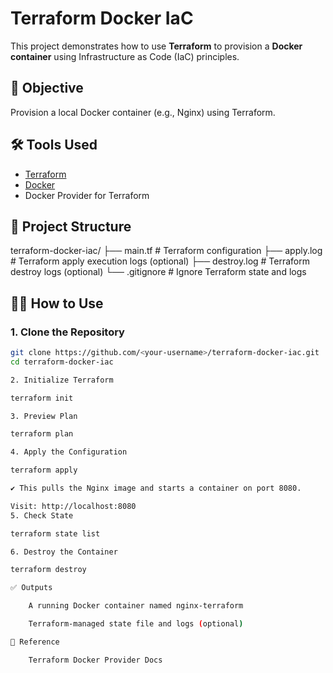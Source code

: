 # Terraform Docker IaC

This project demonstrates how to use **Terraform** to provision a **Docker container** using Infrastructure as Code (IaC) principles.

## 🚀 Objective

Provision a local Docker container (e.g., Nginx) using Terraform.

## 🛠 Tools Used

- [Terraform](https://developer.hashicorp.com/terraform)
- [Docker](https://www.docker.com/)
- Docker Provider for Terraform

## 📂 Project Structure

terraform-docker-iac/
├── main.tf # Terraform configuration
├── apply.log # Terraform apply execution logs (optional)
├── destroy.log # Terraform destroy logs (optional)
└── .gitignore # Ignore Terraform state and logs


## 🧑‍💻 How to Use

### 1. Clone the Repository

```bash
git clone https://github.com/<your-username>/terraform-docker-iac.git
cd terraform-docker-iac

2. Initialize Terraform

terraform init

3. Preview Plan

terraform plan

4. Apply the Configuration

terraform apply

✔️ This pulls the Nginx image and starts a container on port 8080.

Visit: http://localhost:8080
5. Check State

terraform state list

6. Destroy the Container

terraform destroy

✅ Outputs

    A running Docker container named nginx-terraform

    Terraform-managed state file and logs (optional)

📘 Reference

    Terraform Docker Provider Docs